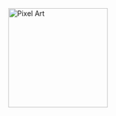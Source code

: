 <img src="[https://github.com/user-attachments/assets/3dd95ed7-9349-404f-8506-a3ad9a4cf5f](https://images-wixmp-ed30a86b8c4ca887773594c2.wixmp.com/f/9100d753-02ac-4ed8-ac98-5e45d6deecad/dgh9lsk-f4a7b9bf-7287-49b3-a7e1-3a6826af6957.gif?token=eyJ0eXAiOiJKV1QiLCJhbGciOiJIUzI1NiJ9.eyJzdWIiOiJ1cm46YXBwOjdlMGQxODg5ODIyNjQzNzNhNWYwZDQxNWVhMGQyNmUwIiwiaXNzIjoidXJuOmFwcDo3ZTBkMTg4OTgyMjY0MzczYTVmMGQ0MTVlYTBkMjZlMCIsIm9iaiI6W1t7InBhdGgiOiJcL2ZcLzkxMDBkNzUzLTAyYWMtNGVkOC1hYzk4LTVlNDVkNmRlZWNhZFwvZGdoOWxzay1mNGE3YjliZi03Mjg3LTQ5YjMtYTdlMS0zYTY4MjZhZjY5NTcuZ2lmIn1dXSwiYXVkIjpbInVybjpzZXJ2aWNlOmZpbGUuZG93bmxvYWQiXX0.vl08G9_sQ5NjTYN_tM9K0-pSqH8PnXjI21PUq5q9tlc)b" alt="Pixel Art" align="right" width="200">
